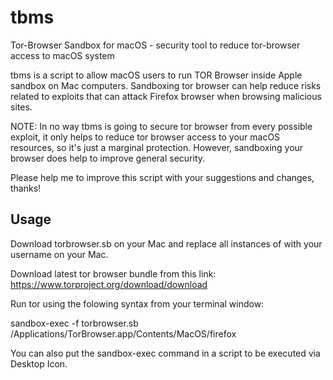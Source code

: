 # tbms
Tor-Browser Sandbox for macOS - security tool to reduce tor-browser access to macOS system

tbms is a script to allow macOS users to run TOR Browser inside Apple sandbox on Mac computers.
Sandboxing tor browser can help reduce risks related to exploits that can attack Firefox browser when browsing malicious sites.

NOTE: In no way tbms is going to secure tor browser from every possible exploit, it only helps to reduce tor browser access to your macOS resources, so it's just a marginal protection. However, sandboxing your browser does help to improve general security.

Please help me to improve this script with your suggestions and changes, thanks!

## Usage

Download torbrowser.sb on your Mac and replace all instances of <your-username> with your username on your Mac.

Download latest tor browser bundle from this link: https://www.torproject.org/download/download

Run tor using the folowing syntax from your terminal window:

sandbox-exec -f torbrowser.sb /Applications/TorBrowser.app/Contents/MacOS/firefox

You can also put the sandbox-exec command in a script to be executed via Desktop Icon.
